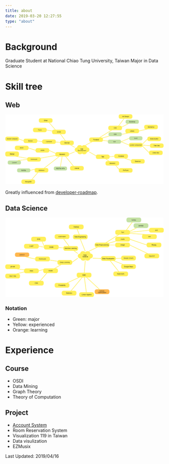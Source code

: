 ```yaml
---
title: about
date: 2019-03-20 12:27:55
type: "about"
---
```


# Background

Graduate Student at National Chiao Tung University, Taiwan
Major in Data Science

# Skill tree

## Web
![](./web.png)

Greatly influenced from [developer-roadmap](https://github.com/kamranahmedse/developer-roadmap).

## Data Science
![](./data-science.png)

### Notation
- Green: major
- Yellow: experienced
- Orange: learning

# Experience

## Course

- OSDI
- Data Mining
- Graph Theory
- Theory of Computation

## Project

- [Account System](https://account.cs.nctu.edu.tw/)
- Room Reservation System
- Visualization 119 in Taiwan
- Data visulization
- EZMusix

Last Updated: 2019/04/16